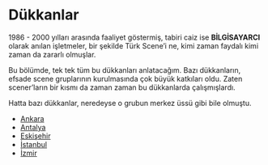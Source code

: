 # Dükkanlar

1986 - 2000 yılları arasında faaliyet göstermiş, tabiri caiz ise
**BİLGİSAYARCI** olarak anılan işletmeler, bir şekilde Türk Scene’i ne,
kimi zaman faydalı kimi zaman da zararlı olmuşlar.

Bu bölümde, tek tek tüm bu dükkanları anlatacağım. Bazı dükkanların,
efsade scene gruplarının kurulmasında çok büyük katkıları oldu. Zaten
scener’ların bir kısmı da zaman zaman bu dükkanlarda çalışmışlardı.

Hatta bazı dükkanlar, neredeyse o grubun merkez üssü gibi bile olmuştu.

* [Ankara](ankara/README.md)
* [Antalya](antalya/README.md)
* [Eskişehir](eskisehir/README.md)
* [İstanbul](istanbul/README.md)
* [İzmir](izmir/README.md)